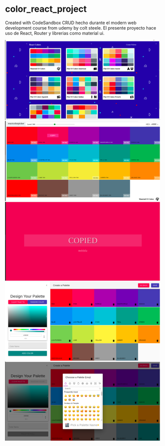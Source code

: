 # color_react_project
Created with CodeSandbox
CRUD hecho durante el modern web development course from udemy by colt steele.
El presente proyecto hace uso de React, Router y librerias como material ui.

![GitHub Logo](/capturas/one.png)
![GitHub Logo](/capturas/two.png)
![GitHub Logo](/capturas/three.png)
![GitHub Logo](/capturas/four.png)
![GitHub Logo](/capturas/five.png)
